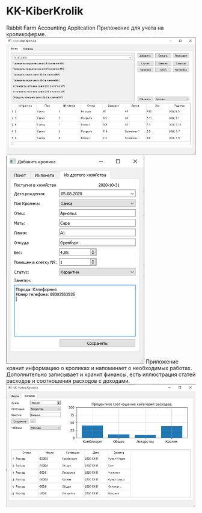 # KK-KiberKrolik
Rabbit Farm Accounting Application
Приложение для учета на кроликоферме.
![Скриншот главного окна](https://github.com/Spock51119/KK-KiberKrolik/blob/master/Illustrations/illustration1.png)
![Скриншот окна добавления кроликов](https://github.com/Spock51119/KK-KiberKrolik/blob/master/Illustrations/illustration3.png)
Приложение хранит информацию о кроликах и напоминает о необходимых работах.
Дополнительно записывает и хранит финансы, есть иллюстрация статей расходов и соотношения расходов с доходами.
![Скриншот окна учета финансов](https://github.com/Spock51119/KK-KiberKrolik/blob/master/Illustrations/illustration2.png)